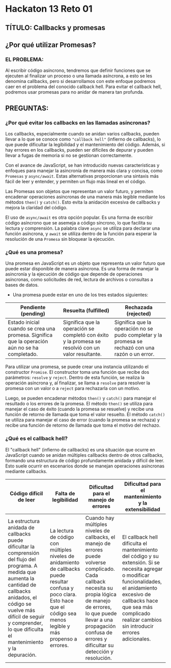# **Hackaton 13 Reto 01**

## **TÍTULO: Callbacks y promesas**

## **¿Por qué utilizar Promesas?**

### **EL PROBLEMA:**

Al escribir código asíncrono, tendremos que definir funciones que se ejecuten al finalizar
un proceso o una llamada asíncrona, a esto se les denomina callbacks, pero si
desarrollamos con este enfoque podremos caer en el problema del conocido callback
hell.
Para evitar el callback hell, podremos usar promesas para no anidar de manera tan
profunda.

## **PREGUNTAS:**

### **¿Por qué evitar los callbacks en las llamadas asíncronas?**

Los callbacks, especialmente cuando se anidan varios callbacks, pueden llevar a lo que se conoce como `"callback hell"` (infierno de callbacks), lo que puede dificultar la legibilidad y el mantenimiento del código. Además, si hay errores en los callbacks, pueden ser difíciles de depurar y pueden llevar a fugas de memoria si no se gestionan correctamente.

Con el avance de JavaScript, se han introducido nuevas características y enfoques para manejar la asincronía de manera más clara y concisa, como `Promesas` y `async/await`. Estas alternativas proporcionan una sintaxis más fácil de leer y entender, y permiten un flujo más lineal en el código.

Las Promesas son objetos que representan un valor futuro, y permiten encadenar operaciones asíncronas de una manera más legible mediante los métodos `then()` y `catch()`. Esto evita la anidación excesiva de callbacks y mejora la claridad del código.

El uso de `async/await` es otra opción popular. Es una forma de escribir código asíncrono que se asemeja a código síncrono, lo que facilita su lectura y comprensión. La palabra clave `async` se utiliza para declarar una función asíncrona, y `await` se utiliza dentro de la función para esperar la resolución de una `Promesa` sin bloquear la ejecución.


### **¿Qué es una promesa?**

Una promesa en JavaScript es un objeto que representa un valor futuro que puede estar disponible de manera asíncrona. Es una forma de manejar la asincronía y la ejecución de código que depende de operaciones asíncronas, como solicitudes de red, lectura de archivos o consultas a bases de datos.

- Una promesa puede estar en uno de los tres estados siguientes:

| **Pendiente (pending)** | **Resuelta (fulfilled)** | **Rechazada (rejected)**|
|-------------------------------------|-------------------------------------|-------------------------------------|
| Estado inicial cuando se crea una promesa. Significa que la operación aún no se ha completado. | Significa que la operación se completó con éxito y la promesa se resolvió con un valor resultante. | Significa que la operación no se pudo completar y la promesa se rechazó con una razón o un error. |

Para utilizar una promesa, se puede crear una instancia utilizando el constructor `Promise`. El constructor toma una función que recibe dos parámetros: `resolve` y `reject`. Dentro de esta función, se realiza la operación asíncrona y, al finalizar, se llama a `resolve` para resolver la promesa con un valor o a `reject` para rechazarla con un motivo.

Luego, se pueden encadenar métodos `then()` y `catch()` para manejar el resultado o los errores de la promesa. El método `then()` se utiliza para manejar el caso de éxito (cuando la promesa se resuelve) y recibe una función de retorno de llamada que toma el valor resuelto. El método `catch()` se utiliza para manejar el caso de error (cuando la promesa se rechaza) y recibe una función de retorno de llamada que toma el motivo del rechazo.


### **¿Qué es el callback hell?**

El "callback hell" (infierno de callbacks) es una situación que ocurre en JavaScript cuando se anidan múltiples callbacks dentro de otros callbacks, formando una estructura de código profundamente anidada y difícil de leer. Esto suele ocurrir en escenarios donde se manejan operaciones asíncronas mediante callbacks.

|**Código difícil de leer**|**Falta de legibilidad**|**Dificultad para el manejo de errores**|**Dificultad para el mantenimiento y la extensibilidad**|
|----------------------------|----------------------------|----------------------------|----------------------------|
| La estructura anidada de callbacks puede dificultar la comprensión del flujo del programa. A medida que aumenta la cantidad de callbacks anidados, el código se vuelve más difícil de seguir y comprender, lo que dificulta el mantenimiento y la depuración. | La lectura de código con múltiples niveles de anidamiento de callbacks puede resultar confusa y poco clara. Esto hace que el código sea menos legible y más propenso a errores. | Cuando hay múltiples niveles de callbacks, el manejo de errores puede volverse complicado. Cada callback necesita su propia lógica de manejo de errores, lo que puede llevar a una propagación confusa de errores y dificultar su detección y resolución. | El callback hell dificulta el mantenimiento del código y su extensión. Si se necesita agregar o modificar funcionalidades, el anidamiento excesivo de callbacks hace que sea más complicado realizar cambios sin introducir errores adicionales. |

